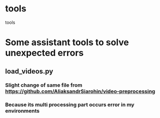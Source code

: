 # tools
tools

# Some assistant tools to solve unexpected errors

## load_videos.py
### Slight change of same file from https://github.com/AliaksandrSiarohin/video-preprocessing
### Because its multi processing part occurs error in my environments
